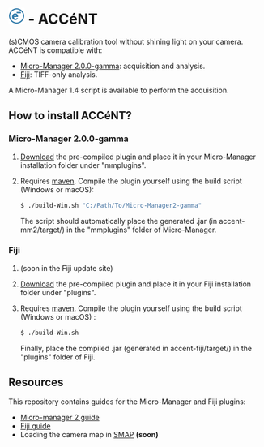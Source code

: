 # ![accent-logo-blue-32](accent-fiji\src\main\resources\images\accent-logo-blue-32.png) - ACCéNT

(s)CMOS camera calibration tool without shining light on your camera. ACCéNT is compatible with:

- [Micro-Manager 2.0.0-gamma](https://micro-manager.org/wiki/Download_Micro-Manager_Latest_Release): acquisition and analysis.
- [Fiji](https://imagej.net/Fiji/Downloads): TIFF-only analysis.

A Micro-Manager 1.4 script is available to perform the acquisition.

## How to install ACCéNT?



### Micro-Manager 2.0.0-gamma

1. [Download](https://github.com/ries-lab/Accent/releases) the pre-compiled plugin and place it in your Micro-Manager installation folder under "mmplugins".

2. Requires [maven](https://maven.apache.org/). Compile the plugin yourself using the build script (Windows or macOS):

   ```bash
   $ ./build-Win.sh "C:/Path/To/Micro-Manager2-gamma"
   ```

   The script should automatically place the generated .jar (in accent-mm2/target/) in the "mmplugins" folder of Micro-Manager.

### Fiji

1. (soon in the Fiji update site)

2. [Download](https://github.com/ries-lab/Accent/releases) the pre-compiled plugin and place it in your Fiji installation folder under "plugins".

3. Requires  [maven](https://maven.apache.org/). Compile the plugin yourself using the build script (Windows or macOS) : 

   ```bash
   $ ./build-Win.sh
   ```

   Finally, place the compiled .jar (generated in accent-fiji/target/) in the "plugins" folder of Fiji.



## Resources

This repository contains guides for the Micro-Manager and Fiji plugins:

- [Micro-manager 2 guide](guide/guide-mm2.md)
- [Fiji guide](guide/guide-fiji)
- Loading the camera map in [SMAP](https://github.com/jries/SMAP) **(soon)**
